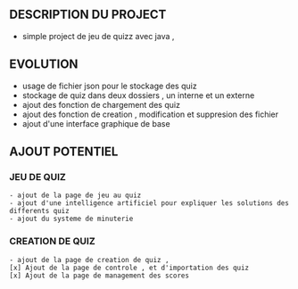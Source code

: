 ## DESCRIPTION DU PROJECT

- simple project de jeu de quizz avec java ,

## EVOLUTION 
  - usage de fichier json pour le stockage des quiz
  - stockage de quiz dans deux dossiers , un interne et un externe
  - ajout des fonction de chargement des quiz
  - ajout des fonction de creation , modification et suppresion des fichier
  - ajout d'une interface graphique de base


## AJOUT POTENTIEL
  ### JEU DE QUIZ
    - ajout de la page de jeu au quiz
    - ajout d'une intelligence artificiel pour expliquer les solutions des differents quiz 
    - ajout du systeme de minuterie

  ### CREATION DE QUIZ 
    - ajout de la page de creation de quiz ,
    [x] Ajout de la page de controle , et d'importation des quiz 
    [x] Ajout de la page de management des scores 
